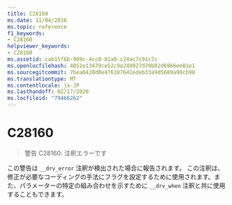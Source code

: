 ```yaml
---
title: C28160
ms.date: 11/04/2016
ms.topic: reference
f1_keywords:
- C28160
helpviewer_keywords:
- C28160
ms.assetid: cab15f6b-909c-4cc8-81a0-c24ac7c91c7c
ms.openlocfilehash: 4051e13479ce52c9e249927d70b02d6966ee81e1
ms.sourcegitcommit: 7bea0420d0e476287641edeb33a9d5689a98cb98
ms.translationtype: MT
ms.contentlocale: ja-JP
ms.lasthandoff: 02/17/2020
ms.locfileid: "79466262"
---
```

# <a name="c28160"></a>C28160

> 警告 C28160: 注釈エラーです

この警告は `__drv_error` 注釈が検出された場合に報告されます。 この注釈は、修正が必要なコーディングの手法にフラグを設定するために使用されます。また、パラメーターの特定の組み合わせを示すために `__drv_when` 注釈と共に使用することもできます。
